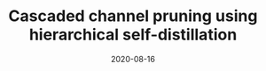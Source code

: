 ---
title: "Cascaded channel pruning using hierarchical self-distillation"
collection: publications
permalink: /publication/2020-08-16-cascaded-channel-pruning-using-hierarchical-self-distillation
excerpt: 'In this paper, we propose an approach for filter-level pruning with hierarchical knowledge distillation based on the teacher, teaching-assistant, and student framework. Our method makes use of teaching assistants at intermediate pruning levels that share the same architecture and weights as the target student. We propose to prune each model independently using the gradient information from its corresponding teacher. By considering the relative sizes of each student-teacher pair, this formulation provides a natural trade-off between the capacity gap for knowledge distillation and the bias of the filter saliency updates. Our results show improvements in the attainable accuracy and model compression across the CIFAR10 and ImageNet classification tasks using the VGG16 and ResNet50 architectures.'
date: 2020-08-16
venue: 'Proceedings of BMVA British Machine Vision Conference (BMVC’20)'
paperurl: 'https://www.bmvc2020-conference.com/assets/papers/0525.pdf'
citation: 'Miles, R., & Mikolajczyk, K. (2020). Cascaded channel pruning using hierarchical self-distillation. BMVC.'
figure: '/images/cascaded_pruning_self_distillation.svg'
---